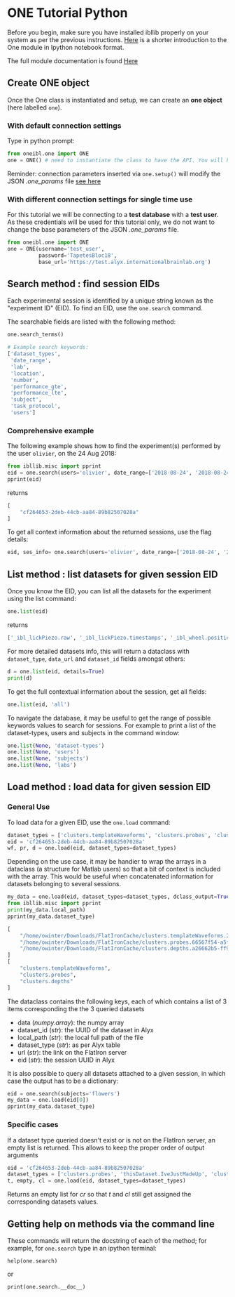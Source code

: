 # ONE Tutorial Python

Before you begin, make sure you have installed ibllib properly on your system as per the previous instructions.
[Here](./_static/one_demo.html) is a shorter introduction to the One module in Ipython notebook format.

The full module documentation is found [Here](./_autosummary/oneibl.one.html)

## Create ONE object

Once the One class is instantiated and setup, we can create an **one object** (here labelled `one`). 

### With default connection settings

Type in python prompt: 

```python
from oneibl.one import ONE
one = ONE() # need to instantiate the class to have the API. You will have to write these lines of code everytime you re-open python.
```

Reminder: connection parameters inserted via `one.setup()` will modify the JSON *.one_params* file [see here](02a_installation_python.html)


### With different connection settings for single time use

For this tutorial we will be connecting to a **test database** with a **test user**. As these credentials will be used for this tutorial only, we do not want to change the base parameters of the JSON *.one_params* file.

```python
from oneibl.one import ONE
one = ONE(username='test_user',
          password='TapetesBloc18',
          base_url='https://test.alyx.internationalbrainlab.org')
```


## Search method : find session EIDs
Each experimental session is identified by a unique string known as the "experiment ID" (EID). To find an EID, use the `one.search` command.

The searchable fields are listed with the following method:
```python
one.search_terms()

# Example search keywords: 
['dataset_types',
 'date_range',
 'lab',
 'location',
 'number',
 'performance_gte',
 'performance_lte',
 'subject',
 'task_protocol',
 'users']

```

### Comprehensive example

The following example shows how to find the experiment(s) performed by the user `olivier`, on the 24 Aug 2018:

```python
from ibllib.misc import pprint
eid = one.search(users='olivier', date_range=['2018-08-24', '2018-08-24'])
pprint(eid)
```
returns
```python
[
    "cf264653-2deb-44cb-aa84-89b82507028a"
]
```
To get all context information about the returned sessions, use the flag details:
```python
eid, ses_info= one.search(users='olivier', date_range=['2018-08-24', '2018-08-24'], details=True)
```



## List method : list datasets for given session EID
Once you know the EID, you can list all the datasets for the experiment using the list command:
```python
one.list(eid)
``` 
returns
```python
['_ibl_lickPiezo.raw', '_ibl_lickPiezo.timestamps', '_ibl_wheel.position', 'channels.brainLocation', 'channels.probe', 'channels.rawRow', 'channels.site', 'channels.sitePositions', 'clusters._phy_annotation', 'clusters.depths', 'clusters.peakChannel', 'clusters.probes', 'clusters.templateWaveforms', 'clusters.waveformDuration', 'eye.area', 'eye.blink', 'eye.timestamps', 'eye.xyPos', 'licks.times', 'probes.description', 'probes.insertion', 'probes.rawFilename', 'probes.sitePositions', 'spikes.amps', 'spikes.clusters', 'spikes.depths', 'spikes.times', 'spontaneous.intervals', 'unknown']
```

For more detailed datasets info, this will return a dataclass with `dataset_type`, `data_url` and `dataset_id` fields amongst others:
```python
d = one.list(eid, details=True)
print(d)
```

To get the full contextual information about the session, get all fields:
```python
one.list(eid, 'all')
```

To navigate the database, it may be useful to get the range of possible keywords values to search for sessions.
For example to print a list of the dataset-types, users and subjects in the command window:
```python
one.list(None, 'dataset-types')
one.list(None, 'users')
one.list(None, 'subjects')
one.list(None, 'labs')
```


## Load method : load data for given session EID
### General Use

To load data for a given EID, use the `one.load` command:

```python
dataset_types = ['clusters.templateWaveforms', 'clusters.probes', 'clusters.depths']
eid = 'cf264653-2deb-44cb-aa84-89b82507028a'
wf, pr, d = one.load(eid, dataset_types=dataset_types)
```

Depending on the use case, it may be handier to wrap the arrays in a dataclass
(a structure for Matlab users) so that a bit of context is included with the array. This would be useful when concatenated information for datasets belonging to several sessions.

```python
my_data = one.load(eid, dataset_types=dataset_types, dclass_output=True)
from ibllib.misc import pprint
print(my_data.local_path)
pprint(my_data.dataset_type)
```
```python
[
    "/home/owinter/Downloads/FlatIronCache/clusters.templateWaveforms.2291afac-1d42-4021-a07c-c5539865f42c.npy",
    "/home/owinter/Downloads/FlatIronCache/clusters.probes.66567f54-a5f4-45d1-a9e6-b103ece86339.npy",
    "/home/owinter/Downloads/FlatIronCache/clusters.depths.a26662b5-ff9c-4f15-a8cf-5e9c9e85690f.npy"
]
[
    "clusters.templateWaveforms",
    "clusters.probes",
    "clusters.depths"
]
```
The dataclass contains the following keys, each of which contains a list of 3 items corresponding the the 3 queried datasets

-   data (*numpy.array*): the numpy array
-   dataset_id (*str*): the UUID of the dataset in Alyx
-   local_path (*str*): the local full path of the file
-   dataset_type (*str*): as per Alyx table
-   url (*str*): the link on the FlatIron server
-   eid (*str*): the session UUID in Alyx

It is also possible to query all datasets attached to a given session, in which case
the output has to be a dictionary:
```python
eid = one.search(subjects='flowers')
my_data = one.load(eid[0])
pprint(my_data.dataset_type)
```

### Specific cases
If a dataset type queried doesn't exist or is not on the FlatIron server, an empty list
is returned. This allows to keep the proper order of output arguments
```python
eid = 'cf264653-2deb-44cb-aa84-89b82507028a'
dataset_types = ['clusters.probes', 'thisDataset.IveJustMadeUp', 'clusters.depths']
t, empty, cl = one.load(eid, dataset_types=dataset_types)
```
Returns an empty list for *cr* so that *t* and *cl* still get assigned the corresponding datasets values.

## Getting help on methods via the command line
These commands will return the docstring of each of the method; for example, for `one.search` type in an ipython terminal:
```
help(one.search)
```
or
```
print(one.search.__doc__)
```
